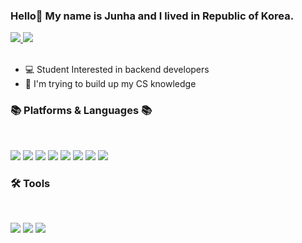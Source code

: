 ### Hello👋 My name is Junha and I lived in Republic of Korea.
<a href="https://rorror1624.tistory.com/" target="_blank" >
    <img src="https://img.shields.io/badge/Tistory-black?style=flat-square&logo=Tistory&logoColor=white"/>
</a>
<a href="https://instagram.com/junad._.p/">
    <img src="https://img.shields.io/badge/Instagram-E4405F?style=flat-square&logo=Instagram&logoColor=white"/>
</a>
<br><br>
<ul>
  <li>💻 Student Interested in backend developers</li>
  <li>📖 I'm trying to build up my CS knowledge</li>
</ul>


<h3>📚 Platforms & Languages 📚</h3><br>

<p>
  <img src="https://img.shields.io/badge/Java-00599C?style=flat-square&logo=&logoColor=white"/>
  <img src="https://img.shields.io/badge/Python-3776AB?style=flat-square&logo=Python&logoColor=white"/>  
  <img src="https://img.shields.io/badge/C++-00599C?style=flat-square&logo=C%2B%2B&logoColor=white"/>
  <img src="https://img.shields.io/badge/C-A8B9CC?style=flat-square&logo=C&logoColor=white"/>
    

  <img src="https://img.shields.io/badge/Express-000000?style=flat-square&logo=Express&logoColor=white"/>  
  <img src="https://img.shields.io/badge/Node.js-339933?style=flat-square&logo=Node.js&logoColor=white"/>
  <img src="https://img.shields.io/badge/MongoDB-47A248?style=flat-square&logo=MongoDB&logoColor=white"/> 
  <img src="https://img.shields.io/badge/Javascript-F7DF1E?style=flat-square&logo=Javascript&logoColor=white"/>
 </p>
 
 <h3>🛠 Tools </h3><br>
 <p>
  <img src="https://img.shields.io/badge/Github-181717?style=flat-square&logo=Github&logoColor=white"/>
  <img src="https://img.shields.io/badge/Xcode-147EFB?style=flat-square&logo=Xcode&logoColor=white"/>
  <img src="https://img.shields.io/badge/Visual Studio Code-007ACC?style=flat&logo=Visual Studio Code&logoColor=white" />
 </p>
